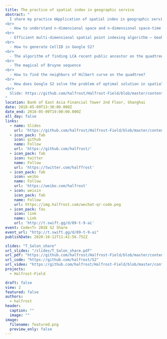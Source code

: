 ```yaml
---
title: The practice of spatial index in geographic service
abstract: "
  I share my practice 《Application of spatial index in geographic service》. The contents are as follows:
<br>
  - How to understand n-dimensional space and n-dimensional space-time
<br>
  - Efficient multi-dimensional spatial point indexing algorithm — Geohash and Google S2
<br>
  - How to generate CellID in Google S2?
<br>
  - The algorithm of finding LCA recent public ancestor on the quadtree in Google S2 
<br>
  - The magical of Bruyne sequence
<br>
  - How to find the neighbors of Hilbert curve on the quadtree?
<br>
  - How does Google S2 solve the problem of optimal solution in spatial coverage?
<br>
  Slide: https://github.com/halfrost/Halfrost-Field/blob/master/contents/Go/T_Salon_share.pdf
"
location: Bank of East Asia Financial Tower 2nd Floor, Shanghai
date: 2018-05-09T13:30:00.000Z
date_end: 2018-05-09T19:00:00.000Z
all_day: false
links:
  - name: Slides
    url: 'https://github.com/halfrost/Halfrost-Field/blob/master/contents/Go/T_Salon_share.pdf'
  - icon_pack: fab
    icon: github
    name: Follow
    url: 'https://github.com/halfrost/'
  - icon_pack: fab
    icon: twitter
    name: Follow
    url: 'https://twitter.com/halffrost'
  - icon_pack: fab
    icon: weibo
    name: Follow
    url: 'https://weibo.com/halfrost'
  - icon: weixin
    icon_pack: fab
    name: Follow
    url: https://img.halfrost.com/wechat-qr-code.png
  - icon_pack: fas
    icon: link
    name: Link
    url: 'http://t.swift.gg/d/89-t-9-ai'
event: Code<T> 2018 S2 Share
event_url: "http://t.swift.gg/d/89-t-9-ai"
publishDate: 2020-10-12T11:41:56.752Z

slides: "T_Salon_share"
url_slides: "/slides/T_Salon_share.pdf"
url_pdf: "https://github.com/halfrost/Halfrost-Field/blob/master/contents/Go/T_Salon_share.pdf"
url_code: "https://github.com/halfrost/S2"
url_video: "https://github.com/halfrost/Halfrost-Field/blob/master/contents/Go/T_Salon_share.pdf"
projects:
  - Halfrost-Field

draft: false
view: 2
featured: false
authors:
  - halfrost
header:
  caption: ""
  image: ""
image:
  filename: featured.png
  preview_only: false
---
```

